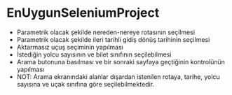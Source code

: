 # EnUygunSeleniumProject
- Parametrik olacak şekilde nereden-nereye rotasının seçilmesi
- Parametrik olacak şekilde ileri tarihli gidiş dönüş tarihinin seçilmesi
- Aktarmasız uçuş seçiminin yapılması
- İstediğin yolcu sayısının ve bilet sınıfının seçilebilmesi
- Arama butonuna basılması ve bir sonraki sayfaya geçtiğinin kontrolünün yapılması
- NOT: Arama ekranındaki alanlar dışardan istenilen rotaya, tarihe, yolcu
sayısına ve uçak sınıfına göre seçilebilmektedir.
